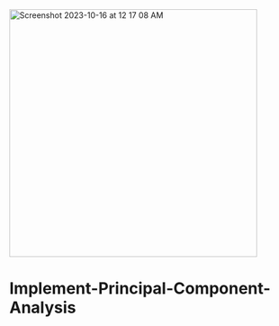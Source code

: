 <img width="440" alt="Screenshot 2023-10-16 at 12 17 08 AM" src="https://github.com/Pranam2002/Implement-Principal-Component-Analysis/assets/91668954/930f4f04-0ab5-46dc-a442-304964811dc8">

# Implement-Principal-Component-Analysis
